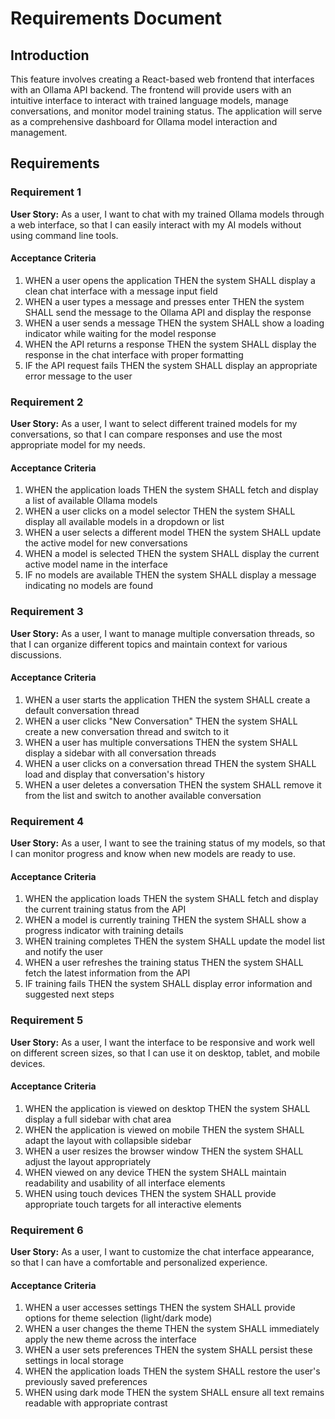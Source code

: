 # Requirements Document

## Introduction

This feature involves creating a React-based web frontend that interfaces with an Ollama API backend. The frontend will provide users with an intuitive interface to interact with trained language models, manage conversations, and monitor model training status. The application will serve as a comprehensive dashboard for Ollama model interaction and management.

## Requirements

### Requirement 1

**User Story:** As a user, I want to chat with my trained Ollama models through a web interface, so that I can easily interact with my AI models without using command line tools.

#### Acceptance Criteria

1. WHEN a user opens the application THEN the system SHALL display a clean chat interface with a message input field
2. WHEN a user types a message and presses enter THEN the system SHALL send the message to the Ollama API and display the response
3. WHEN a user sends a message THEN the system SHALL show a loading indicator while waiting for the model response
4. WHEN the API returns a response THEN the system SHALL display the response in the chat interface with proper formatting
5. IF the API request fails THEN the system SHALL display an appropriate error message to the user

### Requirement 2

**User Story:** As a user, I want to select different trained models for my conversations, so that I can compare responses and use the most appropriate model for my needs.

#### Acceptance Criteria

1. WHEN the application loads THEN the system SHALL fetch and display a list of available Ollama models
2. WHEN a user clicks on a model selector THEN the system SHALL display all available models in a dropdown or list
3. WHEN a user selects a different model THEN the system SHALL update the active model for new conversations
4. WHEN a model is selected THEN the system SHALL display the current active model name in the interface
5. IF no models are available THEN the system SHALL display a message indicating no models are found

### Requirement 3

**User Story:** As a user, I want to manage multiple conversation threads, so that I can organize different topics and maintain context for various discussions.

#### Acceptance Criteria

1. WHEN a user starts the application THEN the system SHALL create a default conversation thread
2. WHEN a user clicks "New Conversation" THEN the system SHALL create a new conversation thread and switch to it
3. WHEN a user has multiple conversations THEN the system SHALL display a sidebar with all conversation threads
4. WHEN a user clicks on a conversation thread THEN the system SHALL load and display that conversation's history
5. WHEN a user deletes a conversation THEN the system SHALL remove it from the list and switch to another available conversation

### Requirement 4

**User Story:** As a user, I want to see the training status of my models, so that I can monitor progress and know when new models are ready to use.

#### Acceptance Criteria

1. WHEN the application loads THEN the system SHALL fetch and display the current training status from the API
2. WHEN a model is currently training THEN the system SHALL show a progress indicator with training details
3. WHEN training completes THEN the system SHALL update the model list and notify the user
4. WHEN a user refreshes the training status THEN the system SHALL fetch the latest information from the API
5. IF training fails THEN the system SHALL display error information and suggested next steps

### Requirement 5

**User Story:** As a user, I want the interface to be responsive and work well on different screen sizes, so that I can use it on desktop, tablet, and mobile devices.

#### Acceptance Criteria

1. WHEN the application is viewed on desktop THEN the system SHALL display a full sidebar with chat area
2. WHEN the application is viewed on mobile THEN the system SHALL adapt the layout with collapsible sidebar
3. WHEN a user resizes the browser window THEN the system SHALL adjust the layout appropriately
4. WHEN viewed on any device THEN the system SHALL maintain readability and usability of all interface elements
5. WHEN using touch devices THEN the system SHALL provide appropriate touch targets for all interactive elements

### Requirement 6

**User Story:** As a user, I want to customize the chat interface appearance, so that I can have a comfortable and personalized experience.

#### Acceptance Criteria

1. WHEN a user accesses settings THEN the system SHALL provide options for theme selection (light/dark mode)
2. WHEN a user changes the theme THEN the system SHALL immediately apply the new theme across the interface
3. WHEN a user sets preferences THEN the system SHALL persist these settings in local storage
4. WHEN the application loads THEN the system SHALL restore the user's previously saved preferences
5. WHEN using dark mode THEN the system SHALL ensure all text remains readable with appropriate contrast